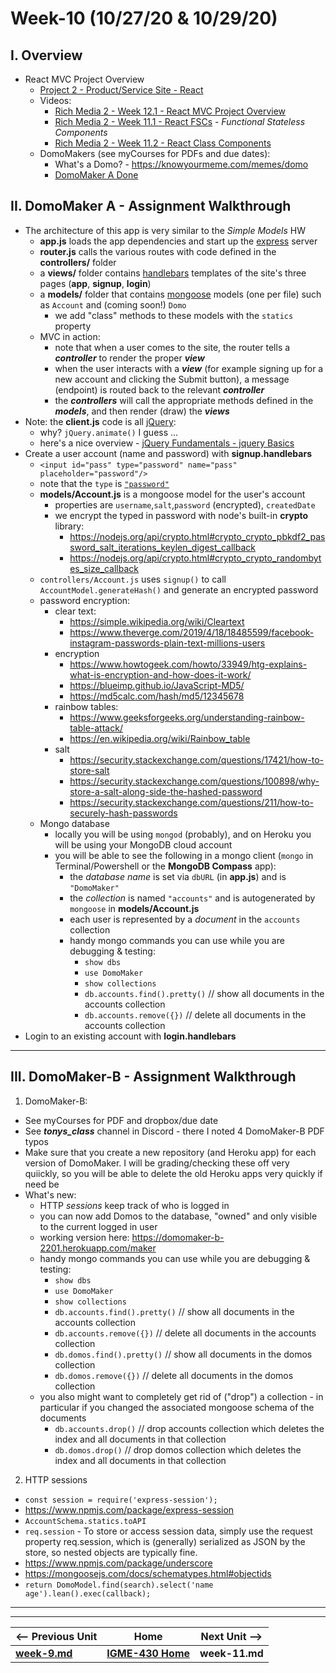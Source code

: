 # Week-10 (10/27/20 & 10/29/20)

## I. Overview 

- React MVC Project Overview
  - [Project 2 - Product/Service Site - React](https://people.rit.edu/arwigm/430/)
  - Videos:
    - [Rich Media 2 - Week 12.1 - React MVC Project Overview](https://www.youtube.com/watch?v=Kl1II4VpgOE)
    - [Rich Media 2 - Week 11.1 - React FSCs](https://www.youtube.com/watch?v=kAMb0sEp9js) - *Functional Stateless Components*
    - [Rich Media 2 - Week 11.2 - React Class Components](https://www.youtube.com/watch?v=EzgxSVN-AzI)
  - DomoMakers (see myCourses for PDFs and due dates):
    - What's a Domo? - https://knowyourmeme.com/memes/domo
    - [DomoMaker A Done](https://domomaker-a-2201.herokuapp.com)

## II. DomoMaker A - Assignment Walkthrough

- The architecture of this app is very similar to the *Simple Models* HW
  - **app.js**  loads the app dependencies and start up the [express](https://www.npmjs.com/package/express) server
  - **router.js** calls the various routes with code defined in the **controllers/** folder
  - a **views/** folder contains [handlebars](https://handlebarsjs.com/) templates of the site's three pages (**app**, **signup**, **login**)
  - a **models/** folder that contains [mongoose](https://www.npmjs.com/package/mongoose) models (one per file) such as `Account` and (coming soon!) `Domo`
    - we add "class" methods to these models with the `statics` property
  - MVC in action:
    - note that when a user comes to the site, the router tells a ***controller*** to render the proper ***view***
    - when the user interacts with a ***view*** (for example signing up for a new account and clicking the Submit button), a message (endpoint) is routed back to the relevant ***controller***
    - the ***controllers*** will call the appropriate methods defined in the ***models***, and then render (draw) the ***views***
- Note: the **client.js** code is all [jQuery](https://jquery.com/):
  - why? `jQuery.animate()` I guess ...
  - here's a nice overview - [jQuery Fundamentals - jquery Basics](http://jqfundamentals.com/chapter/jquery-basics)
- Create a user account (name and password) with **signup.handlebars**
  - `<input id="pass" type="password" name="pass" placeholder="password"/>`
  - note that the `type` is [`"password"`](https://developer.mozilla.org/en-US/docs/Web/HTML/Element/input/password)
  - **models/Account.js** is a mongoose model for the user's account
    - properties are `username`,`salt`,`password` (encrypted), `createdDate`
    - we encrypt the typed in password with node's built-in **crypto** library:
      - https://nodejs.org/api/crypto.html#crypto_crypto_pbkdf2_password_salt_iterations_keylen_digest_callback
      - https://nodejs.org/api/crypto.html#crypto_crypto_randombytes_size_callback
  - `controllers/Account.js` uses `signup()` to call `AccountModel.generateHash()` and generate an encrypted password
  - password encryption:
    - clear text:
      - https://simple.wikipedia.org/wiki/Cleartext
      - https://www.theverge.com/2019/4/18/18485599/facebook-instagram-passwords-plain-text-millions-users
    - encryption
      - https://www.howtogeek.com/howto/33949/htg-explains-what-is-encryption-and-how-does-it-work/
      - https://blueimp.github.io/JavaScript-MD5/
      - https://md5calc.com/hash/md5/12345678
    - rainbow tables:
      - https://www.geeksforgeeks.org/understanding-rainbow-table-attack/
      - https://en.wikipedia.org/wiki/Rainbow_table
    - salt
      - https://security.stackexchange.com/questions/17421/how-to-store-salt
      - https://security.stackexchange.com/questions/100898/why-store-a-salt-along-side-the-hashed-password
      - https://security.stackexchange.com/questions/211/how-to-securely-hash-passwords
  - Mongo database
    - locally you will be using `mongod` (probably), and on Heroku you will be using your MongoDB cloud account
    - you will be able to see the following in a mongo client (`mongo` in Terminal/Powershell or the **MongoDB Compass** app):
      - the *database name* is set via `dbURL` (in **app.js**) and is `"DomoMaker"`
      - the *collection* is named `"accounts"` and is autogenerated by `mongoose` in **models/Account.js**
      - each user is represented by a *document* in the `accounts` collection
      - handy mongo commands you can use while you are debugging & testing:
        - `show dbs`
        - `use DomoMaker`
        - `show collections`
        - `db.accounts.find().pretty()` // show all documents in the accounts collection
        - `db.accounts.remove({})` // delete all documents in the accounts collection
- Login to an existing account with **login.handlebars**

<hr>

## III. DomoMaker-B - Assignment Walkthrough

1) DomoMaker-B:
  - See myCourses for PDF and dropbox/due date
  - See ***tonys_class*** channel in Discord - there I noted 4 DomoMaker-B PDF typos
  - Make sure that you create a new repository (and Heroku app) for each version of DomoMaker. I will be grading/checking these off very quiickly, so you will be able to delete the old Heroku apps very quickly if need be
  - What's new:
    - HTTP *sessions* keep track of who is logged in
    - you can now add Domos to the database, "owned" and only visible to the current logged in user
    - working version here: https://domomaker-b-2201.herokuapp.com/maker
    - handy mongo commands you can use while you are debugging & testing:
      - `show dbs`
      - `use DomoMaker`
      - `show collections`
      - `db.accounts.find().pretty()` // show all documents in the accounts collection
      - `db.accounts.remove({})` // delete all documents in the accounts collection
      - `db.domos.find().pretty()` // show all documents in the domos collection
      - `db.domos.remove({})` // delete all documents in the domos collection
    - you also might want to completely get rid of ("drop") a collection - in particular if you changed the associated mongoose schema of the documents
      - `db.accounts.drop()` // drop accounts collection which deletes the index and all documents in that collection
      - `db.domos.drop()` // drop domos collection which deletes the index and all documents in that collection


2) HTTP sessions
- `const session = require('express-session');`
- https://www.npmjs.com/package/express-session
- `AccountSchema.statics.toAPI`
- `req.session` - To store or access session data, simply use the request property req.session, which is (generally) serialized as JSON by the store, so nested objects are typically fine.
- https://www.npmjs.com/package/underscore
- https://mongoosejs.com/docs/schematypes.html#objectids
- `return DomoModel.find(search).select('name age').lean().exec(callback);`






<hr><hr>  

| <-- Previous Unit | Home | Next Unit -->
| --- | --- | --- 
| [**week-9.md**](week-9.md)  |  [**IGME-430 Home**](../README.md) | **week-11.md**
